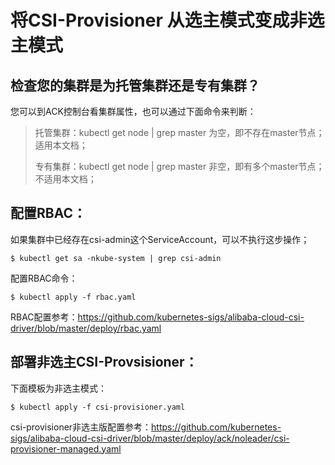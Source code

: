 
# 将CSI-Provisioner 从选主模式变成非选主模式

## 检查您的集群是为托管集群还是专有集群？

您可以到ACK控制台看集群属性，也可以通过下面命令来判断：

> 托管集群：kubectl get node | grep master 为空，即不存在master节点； 适用本文档；
>
> 专有集群：kubectl get node | grep master 非空，即有多个master节点； 不适用本文档；


## 配置RBAC：

如果集群中已经存在csi-admin这个ServiceAccount，可以不执行这步操作；

```
$ kubectl get sa -nkube-system | grep csi-admin
```

配置RBAC命令：

```
$ kubectl apply -f rbac.yaml
```

RBAC配置参考：https://github.com/kubernetes-sigs/alibaba-cloud-csi-driver/blob/master/deploy/rbac.yaml


## 部署非选主CSI-Provsisioner：

下面模板为非选主模式：

```
$ kubectl apply -f csi-provisioner.yaml
```

csi-provisioner非选主版配置参考：https://github.com/kubernetes-sigs/alibaba-cloud-csi-driver/blob/master/deploy/ack/noleader/csi-provisioner-managed.yaml
